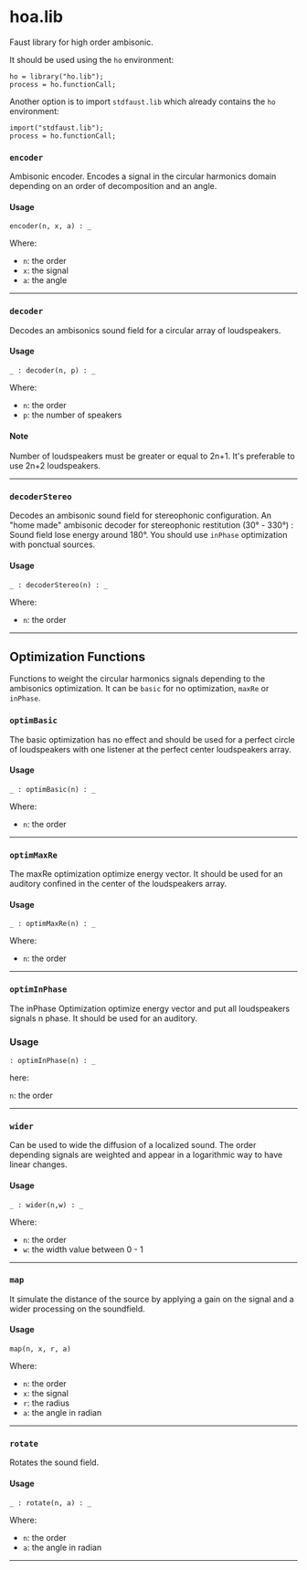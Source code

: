 
# hoa.lib 
Faust library for high order ambisonic.

It should be used using the `ho` environment:

```
ho = library("ho.lib");
process = ho.functionCall;
```

Another option is to import `stdfaust.lib` which already contains the `ho`
environment:

```
import("stdfaust.lib");
process = ho.functionCall;
```

### `encoder`
Ambisonic encoder. Encodes a signal in the circular harmonics domain 
depending on an order of decomposition and an angle.

#### Usage

```
encoder(n, x, a) : _
```

Where:

* `n`: the order
* `x`: the signal
* `a`: the angle

---


### `decoder`
Decodes an ambisonics sound field for a circular array of loudspeakers.

#### Usage

```
_ : decoder(n, p) : _
```

Where:

* `n`: the order
* `p`: the number of speakers

#### Note

Number of loudspeakers must be greater or equal to 2n+1. It's preferable 
to use 2n+2 loudspeakers.

---


### `decoderStereo`
Decodes an ambisonic sound field for stereophonic configuration. 
An "home made" ambisonic decoder for stereophonic restitution 
(30° - 330°) : Sound field lose energy around 180°. You should 
use `inPhase` optimization with ponctual sources.
#### Usage

```
_ : decoderStereo(n) : _
```

Where:

* `n`: the order

---


## Optimization Functions
Functions to weight the circular harmonics signals depending to the 
ambisonics optimization. 
It can be `basic` for no optimization, `maxRe` or `inPhase`.

### `optimBasic`
The basic optimization has no effect and should be used for a perfect 
circle of loudspeakers with one listener at the perfect center loudspeakers 
array.

#### Usage

```
_ : optimBasic(n) : _ 
```

Where:

* `n`: the order

---


### `optimMaxRe`
The maxRe optimization optimize energy vector. It should be used for an 
auditory confined in the center of the loudspeakers array.

#### Usage

```
_ : optimMaxRe(n) : _ 
```

Where:

* `n`: the order

---


### `optimInPhase`
The inPhase Optimization optimize energy vector and put all loudspeakers signals 
n phase. It should be used for an auditory.

### Usage

``
 : optimInPhase(n) : _ 
``

here:

 `n`: the order

---


### `wider`
Can be used to wide the diffusion of a localized sound. The order 
depending signals are weighted and appear in a logarithmic way to 
have linear changes.

#### Usage

```
_ : wider(n,w) : _ 
```

Where:

* `n`: the order
* `w`: the width value between 0 - 1

---


### `map`
It simulate the distance of the source by applying a gain 
on the signal and a wider processing on the soundfield.

#### Usage

```
map(n, x, r, a)
```

Where:

* `n`: the order
* `x`: the signal
* `r`: the radius
* `a`: the angle in radian

---


### `rotate`
Rotates the sound field.

#### Usage

```
_ : rotate(n, a) : _ 
```

Where:

* `n`: the order
* `a`: the angle in radian

---

